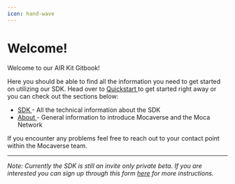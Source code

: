 ```yaml
---
icon: hand-wave
---
```


# Welcome!

Welcome to our AIR Kit Gitbook!&#x20;

Here you should be able to find all the information you need to get started on utilizing our SDK. Head over to [Quickstart ](introduction/quickstart.md)to get started right away or you can check out the sections below:

* [SDK ](broken-reference)- All the technical information about the SDK
* [About ](broken-reference)- General information to introduce Mocaverse and the Moca Network

If you encounter any problems feel free to reach out to your contact point within the Mocaverse team.

***

_Note: Currently the SDK is still an invite only private beta. If you are interested you can sign up through this form_ [_here_](https://3pe3pp5s256.typeform.com/airkitform) _for more instructions._
